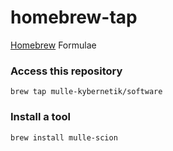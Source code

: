 # homebrew-tap
[Homebrew](//brew.sh) Formulae

### Access this repository

~~~
brew tap mulle-kybernetik/software
~~~


### Install a tool

~~~
brew install mulle-scion
~~~
